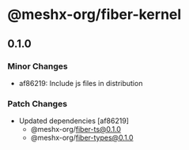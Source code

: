 # @meshx-org/fiber-kernel

## 0.1.0

### Minor Changes

- af86219: Include js files in distribution

### Patch Changes

- Updated dependencies [af86219]
  - @meshx-org/fiber-ts@0.1.0
  - @meshx-org/fiber-types@0.1.0
